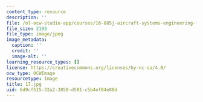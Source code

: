 ```yaml
---
content_type: resource
description: ''
file: /ol-ocw-studio-app/courses/16-885j-aircraft-systems-engineering-fall-2005/6d9cf51532a23858d581c5b4ef04e88d_17.jpg
file_size: 2193
file_type: image/jpeg
image_metadata:
  caption: ''
  credit: ''
  image-alt: ''
learning_resource_types: []
license: https://creativecommons.org/licenses/by-nc-sa/4.0/
ocw_type: OCWImage
resourcetype: Image
title: 17.jpg
uid: 6d9cf515-32a2-3858-d581-c5b4ef04e88d
---
```

